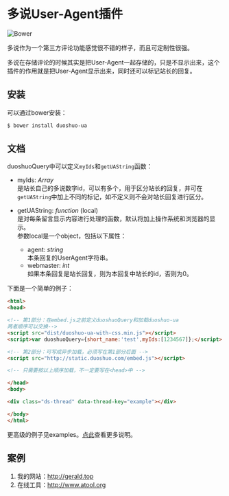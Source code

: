 多说User-Agent插件
===

![Bower](https://img.shields.io/bower/v/duoshuo-ua.svg)

多说作为一个第三方评论功能感觉很不错的样子，而且可定制性很强。

多说在存储评论的时候其实是把User-Agent一起存储的，只是不显示出来，这个插件的作用就是把User-Agent显示出来，同时还可以标记站长的回复。

安装
---
可以通过bower安装：

``` sh
$ bower install duoshuo-ua
```

文档
---
duoshuoQuery中可以定义`myIds`和`getUAString`函数：
* myIds: *Array*  
  是站长自己的多说数字id，可以有多个，用于区分站长的回复，并可在`getUAString`中加上不同的标记，如不定义则不会对站长回复进行区分。

* getUAString: *function* (local)  
  是对每条留言显示内容进行处理的函数，默认将加上操作系统和浏览器的显示。  
  参数local是一个object，包括以下属性：
  * agent: *string*  
    本条回复的UserAgent字符串。
  * webmaster: *int*  
    如果本条回复是站长回复，则为本回复中站长的id，否则为0。

下面是一个简单的例子：
``` HTML
<html>
<head>

<!-- 第1部分：在embed.js之前定义duoshuoQuery和加载duoshuo-ua
两者顺序可以交换-->
<script src="dist/duoshuo-ua-with-css.min.js"></script>
<script>var duoshuoQuery={short_name:'test',myIds:[1234567]};</script>

<!-- 第2部分：可写成异步加载，必须写在第1部分后面 -->
<script src="http://static.duoshuo.com/embed.js"></script>

<!-- 只需要按以上顺序加载，不一定要写在<head>中 -->

</head>
<body>

<div class="ds-thread" data-thread-key="example"></div>

</body>
</html>
```

更高级的例子见examples。[点此](http://gerald.top/code/duoshuo-ua)查看更多说明。

案例
---

1. 我的网站：<http://gerald.top>
1. 在线工具：<http://www.atool.org>
